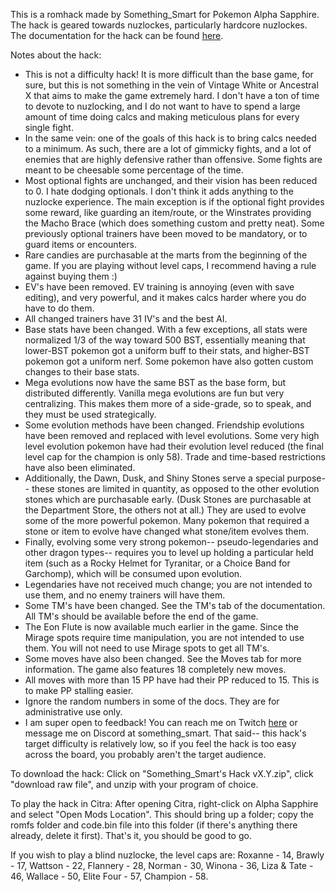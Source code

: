This is a romhack made by Something_Smart for Pokemon Alpha Sapphire. The hack is geared towards nuzlockes, particularly hardcore nuzlockes.
The documentation for the hack can be found [here](https://docs.google.com/spreadsheets/d/1uyU-EcGRrVLJs2Ve_o0GmizjTbSizub-rLl03-BgQck/edit?usp=sharing).

Notes about the hack:
* This is not a difficulty hack! It is more difficult than the base game, for sure, but this is not something in the vein of Vintage White or Ancestral X that aims to make the game extremely hard. I don't have a ton of time to devote to nuzlocking, and I do not want to have to spend a large amount of time doing calcs and making meticulous plans for every single fight.
* In the same vein: one of the goals of this hack is to bring calcs needed to a minimum. As such, there are a lot of gimmicky fights, and a lot of enemies that are highly defensive rather than offensive. Some fights are meant to be cheesable some percentage of the time.
* Most optional fights are unchanged, and their vision has been reduced to 0. I hate dodging optionals. I don't think it adds anything to the nuzlocke experience. The main exception is if the optional fight provides some reward, like guarding an item/route, or the Winstrates providing the Macho Brace (which does something custom and pretty neat). Some previously optional trainers have been moved to be mandatory, or to guard items or encounters.
* Rare candies are purchasable at the marts from the beginning of the game. If you are playing without level caps, I recommend having a rule against buying them :)
* EV's have been removed. EV training is annoying (even with save editing), and very powerful, and it makes calcs harder where you do have to do them.
* All changed trainers have 31 IV's and the best AI.
* Base stats have been changed. With a few exceptions, all stats were normalized 1/3 of the way toward 500 BST, essentially meaning that lower-BST pokemon got a uniform buff to their stats, and higher-BST pokemon got a uniform nerf. Some pokemon have also gotten custom changes to their base stats.
* Mega evolutions now have the same BST as the base form, but distributed differently. Vanilla mega evolutions are fun but very centralizing. This makes them more of a side-grade, so to speak, and they must be used strategically.
* Some evolution methods have been changed. Friendship evolutions have been removed and replaced with level evolutions. Some very high level evolution pokemon have had their evolution level reduced (the final level cap for the champion is only 58). Trade and time-based restrictions have also been eliminated.
* Additionally, the Dawn, Dusk, and Shiny Stones serve a special purpose-- these stones are limited in quantity, as opposed to the other evolution stones which are purchasable early. (Dusk Stones are purchasable at the Department Store, the others not at all.) They are used to evolve some of the more powerful pokemon. Many pokemon that required a stone or item to evolve have changed what stone/item evolves them.
* Finally, evolving some very strong pokemon-- pseudo-legendaries and other dragon types-- requires you to level up holding a particular held item (such as a Rocky Helmet for Tyranitar, or a Choice Band for Garchomp), which will be consumed upon evolution.
* Legendaries have not received much change; you are not intended to use them, and no enemy trainers will have them.
* Some TM's have been changed. See the TM's tab of the documentation. All TM's should be available before the end of the game.
* The Eon Flute is now available much earlier in the game. Since the Mirage spots require time manipulation, you are not intended to use them. You will not need to use Mirage spots to get all TM's.
* Some moves have also been changed. See the Moves tab for more information. The game also features 18 completely new moves.
* All moves with more than 15 PP have had their PP reduced to 15. This is to make PP stalling easier.
* Ignore the random numbers in some of the docs. They are for administrative use only.
* I am super open to feedback! You can reach me on Twitch [here](https://twitch.tv/something_smart_) or message me on Discord at something_smart. That said-- this hack's target difficulty is relatively low, so if you feel the hack is too easy across the board, you probably aren't the target audience.

To download the hack: Click on "Something_Smart's Hack vX.Y.zip", click "download raw file", and unzip with your program of choice.

To play the hack in Citra: After opening Citra, right-click on Alpha Sapphire and select "Open Mods Location". This should bring up a folder; copy the romfs folder and code.bin file into this folder (if there's anything there already, delete it first). That's it, you should be good to go.

If you wish to play a blind nuzlocke, the level caps are: Roxanne - 14, Brawly - 17, Wattson - 22, Flannery - 28, Norman - 30, Winona - 36, Liza & Tate - 46, Wallace - 50, Elite Four - 57, Champion - 58.
